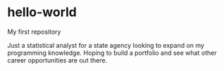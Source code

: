 # hello-world
My first repository

Just a statistical analyst for a state agency looking to expand on my programming knowledge. Hoping to build a portfolio and see what other career opportunities are out there.
